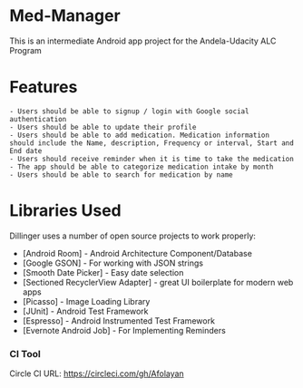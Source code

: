 # Med-Manager

This is an intermediate Android app project for the Andela-Udacity ALC Program
# Features

    - Users should be able to signup / login with Google social authentication
    - Users should be able to update their profile
    - Users should be able to add medication. Medication information should include the Name, description, Frequency or interval, Start and End date
    - Users should receive reminder when it is time to take the medication
    - The app should be able to categorize medication intake by month
    - Users should be able to search for medication by name

# Libraries Used

Dillinger uses a number of open source projects to work properly:

* [Android Room] - Android Architecture Component/Database
* [Google GSON] - For working with JSON strings
* [Smooth Date Picker] - Easy date selection
* [Sectioned RecyclerView Adapter] - great UI boilerplate for modern web apps
* [Picasso] - Image Loading Library
* [JUnit] - Android Test Framework
* [Espresso] - Android Instrumented Test Framework
* [Evernote Android Job] - For Implementing Reminders

### CI Tool
Circle CI
URL: https://circleci.com/gh/Afolayan

